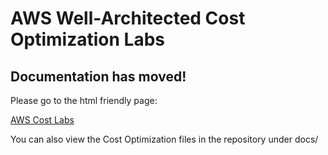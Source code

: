 # AWS Well-Architected Cost Optimization Labs

## Documentation has moved!

Please go to the html friendly page:

[AWS Cost Labs](http://awscostlabs.com/)

You can also view the Cost Optimization files in the repository under docs/


